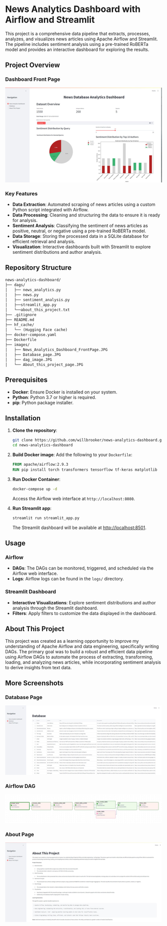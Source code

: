 
# News Analytics Dashboard with Airflow and Streamlit

This project is a comprehensive data pipeline that extracts, processes, analyzes, and visualizes news articles using Apache Airflow and Streamlit. The pipeline includes sentiment analysis using a pre-trained RoBERTa model and provides an interactive dashboard for exploring the results.

## Project Overview

### Dashboard Front Page
![Dashboard FrontPage](images/News_Analytics_Dashboard_FrontPage.JPG)

### Key Features
- **Data Extraction**: Automated scraping of news articles using a custom Python script integrated with Airflow.
- **Data Processing**: Cleaning and structuring the data to ensure it is ready for analysis.
- **Sentiment Analysis**: Classifying the sentiment of news articles as positive, neutral, or negative using a pre-trained RoBERTa model.
- **Data Storage**: Storing the processed data in a SQLite database for efficient retrieval and analysis.
- **Visualization**: Interactive dashboards built with Streamlit to explore sentiment distributions and author analysis.

## Repository Structure

```
news-analytics-dashboard/
├── dags/
│   ├── news_analytics.py
│   ├── news.py
│   ├── sentiment_analysis.py
│   ├──streamlit_app.py
│   └──about_this_project.txt
├── .gitignore
├── README.md
├── hf_cache/
│   └── (Hugging Face cache)
├── docker-compose.yaml
├── Dockerfile
├── images/
│   ├── News_Analytics_Dashboard_FrontPage.JPG
│   ├── Database_page.JPG
│   ├── dag_image.JPG
│   └── About_this_project_page.JPG
```

## Prerequisites

- **Docker**: Ensure Docker is installed on your system.
- **Python**: Python 3.7 or higher is required.
- **pip**: Python package installer.

## Installation

1. **Clone the repository**:
   ```bash
   git clone https://github.com/willbrooker/news-analytics-dashboard.git
   cd news-analytics-dashboard
   ```

2. **Build Docker image**:
   Add the following to your `Dockerfile`:
   ```dockerfile
   FROM apache/airflow:2.9.3
   RUN pip install torch transformers tensorflow tf-keras matplotlib
   ```

3. **Run Docker Container**:
   ```bash
   docker-compose up -d
   ```
   Access the Airflow web interface at `http://localhost:8080`.

4. **Run Streamlit app**:
   ```bash
   streamlit run streamlit_app.py
   ```
   The Streamlit dashboard will be available at [http://localhost:8501](http://localhost:8501).

## Usage

### Airflow
- **DAGs**: The DAGs can be monitored, triggered, and scheduled via the Airflow web interface.
- **Logs**: Airflow logs can be found in the `logs/` directory.

### Streamlit Dashboard
- **Interactive Visualizations**: Explore sentiment distributions and author analysis through the Streamlit dashboard.
- **Filters**: Apply filters to customize the data displayed in the dashboard.

## About This Project

This project was created as a learning opportunity to improve my understanding of Apache Airflow and data engineering, specifically writing DAGs. The primary goal was to build a robust and efficient data pipeline using Airflow DAGs to automate the process of extracting, transforming, loading, and analyzing news articles, while incorporating sentiment analysis to derive insights from text data.

## More Screenshots

### Database Page
![Database Page](images/Database_page.JPG)

### Airflow DAG
![Airflow DAG](images/dag_image.JPG)

### About Page
![About Page](images/About_this_project_page.JPG)
